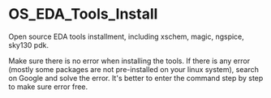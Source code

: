 # OS_EDA_Tools_Install
Open source EDA tools installment, including xschem, magic, ngspice, sky130 pdk.

Make sure there is no error when installing the tools. If there is any error (mostly some packages are not pre-installed on your linux system), search on Google and solve the error. It's better to enter the command step by step to make sure error free.
